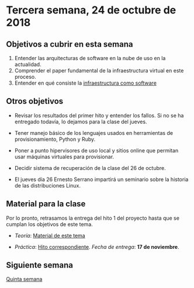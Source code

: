# Tercera semana, 24 de octubre de 2018

## Objetivos a cubrir en esta semana

1. Entender las arquitecturas de software en la nube de uso en la
   actualidad.
3. Comprender el paper fundamental de la infraestructura virtual en
   este proceso.
4. Entender en qué consiste la [infraestructura como software](https://jj.github.io/CC/documentos/temas/Provision)

## Otros objetivos

* Revisar los resultados del primer hito y entender los fallos. Si no
  se ha entregado todavía, lo dejamos para la clase del jueves. 

* Tener manejo básico de los lenguajes usados en herramientas de
  provisionamiento, Python y Ruby.
  
* Poner a punto hipervisores de uso local y sitios online que permitan
  usar máquinas virtuales para provisionar.
  
* Decidir sistema de recuperación de la clase del 26 de octubre.

* El jueves día 26 Ernesto Serrano impartirá un seminario sobre la historia
  de las distribuciones Linux. 
  
## Material para la clase

Por lo pronto, retrasamos la entrega del hito 1 del proyecto hasta que
se cumplan los objetivos de este tema.

* *Teoría*: [Material de este tema](https://jj.github.io/CC/documentos/temas/Provision)

* *Práctica*:
  [Hito correspondiente](https://jj.github.io/CC/documentos/proyecto/2.Provisionamiento). *Fecha
  de entrega*: **17 de noviembre**. 


## Siguiente semana

[Quinta semana](05-semana.md)
